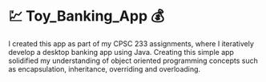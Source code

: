 # :chart: Toy_Banking_App :moneybag:

I created this app as part of my CPSC 233 assignments, where I iteratively develop a desktop banking app using Java. Creating this simple app solidified my understanding of object oriented programming concepts such as encapsulation, inheritance, overriding and overloading.

